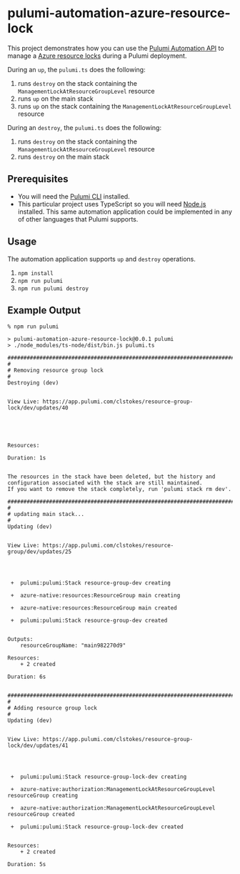 # pulumi-automation-azure-resource-lock

This project demonstrates how you can use the [Pulumi Automation API](https://www.pulumi.com/blog/automation-api/) to manage a [Azure resource locks](https://docs.microsoft.com/en-us/azure/azure-resource-manager/management/lock-resources) during a Pulumi deployment.

During an `up`, the `pulumi.ts` does the following:

1. runs `destroy` on the stack containing the `ManagementLockAtResourceGroupLevel` resource
1. runs `up` on the main stack
1. runs `up` on the stack containing the `ManagementLockAtResourceGroupLevel` resource

During an `destroy`, the `pulumi.ts` does the following:

1. runs `destroy` on the stack containing the `ManagementLockAtResourceGroupLevel` resource
1. runs `destroy` on the main stack

## Prerequisites

- You will need the [Pulumi CLI](https://www.pulumi.com/docs/get-started/install/) installed.
- This particular project uses TypeScript so you will need [Node.js](https://nodejs.org/en/download/) installed. This same automation application could be implemented in any of other languages that Pulumi supports.

## Usage

The automation application supports `up` and `destroy` operations.

1. `npm install`
1. `npm run pulumi`
1. `npm run pulumi destroy`

## Example Output

```
% npm run pulumi        

> pulumi-automation-azure-resource-lock@0.0.1 pulumi
> ./node_modules/ts-node/dist/bin.js pulumi.ts

################################################################################
#
# Removing resource group lock
#
Destroying (dev)


View Live: https://app.pulumi.com/clstokes/resource-group-lock/dev/updates/40




 
Resources:

Duration: 1s


The resources in the stack have been deleted, but the history and configuration associated with the stack are still maintained. 
If you want to remove the stack completely, run 'pulumi stack rm dev'.

################################################################################
#
# updating main stack...
#
Updating (dev)


View Live: https://app.pulumi.com/clstokes/resource-group/dev/updates/25




 +  pulumi:pulumi:Stack resource-group-dev creating 

 +  azure-native:resources:ResourceGroup main creating 

 +  azure-native:resources:ResourceGroup main created 

 +  pulumi:pulumi:Stack resource-group-dev created 
 

Outputs:
    resourceGroupName: "main982270d9"

Resources:
    + 2 created

Duration: 6s


################################################################################
#
# Adding resource group lock
#
Updating (dev)


View Live: https://app.pulumi.com/clstokes/resource-group-lock/dev/updates/41




 +  pulumi:pulumi:Stack resource-group-lock-dev creating 

 +  azure-native:authorization:ManagementLockAtResourceGroupLevel resourceGroup creating 

 +  azure-native:authorization:ManagementLockAtResourceGroupLevel resourceGroup created 

 +  pulumi:pulumi:Stack resource-group-lock-dev created 
 

Resources:
    + 2 created

Duration: 5s
```
